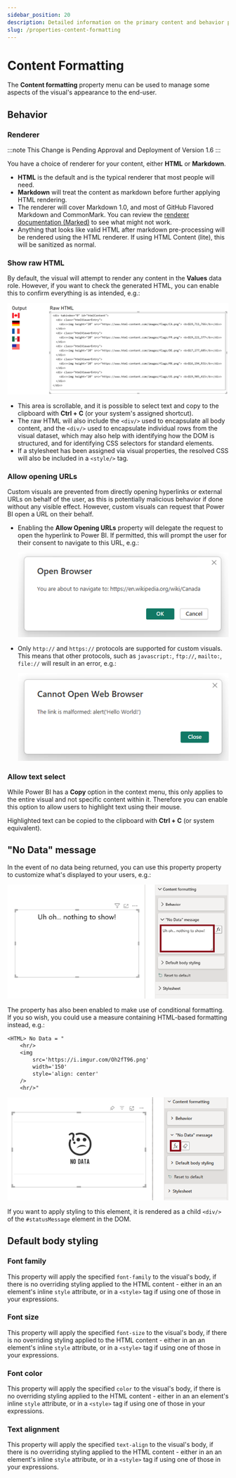 ```yaml
---
sidebar_position: 20
description: Detailed information on the primary content and behavior properties.
slug: /properties-content-formatting
---
```


# Content Formatting

The **Content formatting** property menu can be used to manage some aspects of the visual's appearance to the end-user.

## Behavior

### Renderer

:::note This Change is Pending Approval and Deployment of Version 1.6
:::

You have a choice of renderer for your content, either **HTML** or **Markdown**.

- **HTML** is the default and is the typical renderer that most people will need.
- **Markdown** will treat the content as markdown before further applying HTML rendering.
- The renderer will cover Markdown 1.0, and most of GitHub Flavored Markdown and CommonMark. You can review the [renderer documentation (Marked)](https://marked.js.org/#specifications) to see what might not work.
- Anything that looks like valid HTML after markdown pre-processing will be rendered using the HTML renderer. If using HTML Content (lite), this will be sanitized as normal.

### Show raw HTML

By default, the visual will attempt to render any content in the **Values** data role. However, if you want to check the generated HTML, you can enable this to confirm everything is as intended, e.g.:

![show-raw-html.png](./images/properties/show-raw-html.png "Enabling the Show Raw HTML property lets you see the internals of the visual's HTML.")

- This area is scrollable, and it is possible to select text and copy to the clipboard with **Ctrl + C** (or your system's assigned shortcut).
- The raw HTML will also include the `<div/>` used to encapsulate all body content, and the `<div/>` used to encapsulate individual rows from the visual dataset, which may also help with identifying how the DOM is structured, and for identifying CSS selectors for standard elements.
- If a stylesheet has been assigned via visual properties, the resolved CSS will also be included in a `<style/>` tag.

### Allow opening URLs

Custom visuals are prevented from directly opening hyperlinks or external URLs on behalf of the user, as this is potentially malicious behavior if done without any visible effect. However, custom visuals can request that Power BI open a URL on their behalf.

- Enabling the **Allow Opening URLs** property will delegate the request to open the hyperlink to Power BI. If permitted, this will prompt the user for their consent to navigate to this URL, e.g.:

  ![url-valid-protocol.png](./images/properties/url-valid-protocol.png "Enabling the Allow Opening URLs property will prompt the user for consent if a hyperlink is clicked.")

- Only `http://` and `https://` protocols are supported for custom visuals. This means that other protocols, such as `javascript:`, `ftp://`, `mailto:`, `file://` will result in an error, e.g.:

  ![url-invalid-protocol.png](./images/properties/url-invalid-protocol.png "Example of error message displayed by Power BI for an unsupported hyperlink protocol.")

### Allow text select

While Power BI has a **Copy** option in the context menu, this only applies to the entire visual and not specific content within it. Therefore you can enable this option to allow users to highlight text using their mouse.

Highlighted text can be copied to the clipboard with **Ctrl + C** (or system equivalent).

## "No Data" message

In the event of no data being returned, you can use this property property to customize what's displayed to your users, e.g.:

![no-data-simple.png](./images/properties/no-data-simple.png "The [No data message] property allows you to customize the output message if your dataset is empty.")

The property has also been enabled to make use of conditional formatting. If you so wish, you could use a measure containing HTML-based formatting instead, e.g.:

```dax
<HTML> No Data = "
    <hr/>
    <img
        src='https://i.imgur.com/Oh2fT96.png'
        width='150'
        style='align: center'
    />
    <hr/>"
```

![no-data-simple.png](./images/properties/no-data-conditional.png "Using a simple HTML-based measure for the [No data message] expression.")

If you want to apply styling to this element, it is rendered as a child `<div/>` of the `#statusMessage` element in the DOM.

## Default body styling

### Font family

This property will apply the specified `font-family` to the visual's body, if there is no overriding styling applied to the HTML content - either in an an element's inline `style` attribute, or in a `<style>` tag if using one of those in your expressions.

### Font size

This property will apply the specified `font-size` to the visual's body, if there is no overriding styling applied to the HTML content - either in an an element's inline `style` attribute, or in a `<style>` tag if using one of those in your expressions.

### Font color

This property will apply the specified `color` to the visual's body, if there is no overriding styling applied to the HTML content - either in an an element's inline `style` attribute, or in a `<style>` tag if using one of those in your expressions.

### Text alignment

This property will apply the specified `text-align` to the visual's body, if there is no overriding styling applied to the HTML content - either in an an element's inline `style` attribute, or in a `<style>` tag if using one of those in your expressions.
